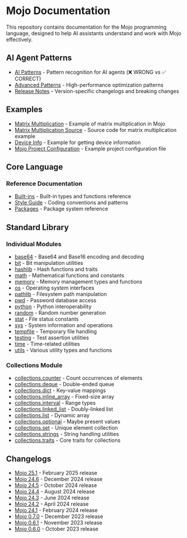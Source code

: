# Mojo Documentation

This repository contains documentation for the Mojo programming language, designed to help AI assistants understand and work with Mojo effectively.

## AI Agent Patterns

- [AI Patterns](AI_PATTERNS.md) - Pattern recognition for AI agents (❌ WRONG vs ✅ CORRECT)
- [Advanced Patterns](advanced/) - High-performance optimization patterns
- [Release Notes](releases/) - Version-specific changelogs and breaking changes

## Examples

- [Matrix Multiplication](examples/matmul.md) - Example of matrix multiplication in Mojo
- [Matrix Multiplication Source](examples/matmul.mojo) - Source code for matrix multiplication example
- [Device Info](examples/deviceinfo.mojo) - Example for getting device information
- [Mojo Project Configuration](examples/mojoproject.toml) - Example project configuration file

## Core Language

### Reference Documentation
- [Built-ins](core/built-ins.md) - Built-in types and functions reference
- [Style Guide](core/style-guide.md) - Coding conventions and patterns  
- [Packages](core/mojo-packages.md) - Package system reference

## Standard Library

### Individual Modules
- [base64](stdlib/base64.md) - Base64 and Base16 encoding and decoding
- [bit](stdlib/bit.md) - Bit manipulation utilities
- [hashlib](stdlib/hashlib.md) - Hash functions and traits
- [math](stdlib/math.md) - Mathematical functions and constants
- [memory](stdlib/memory.md) - Memory management types and functions
- [os](stdlib/os.md) - Operating system interfaces
- [pathlib](stdlib/pathlib.md) - Filesystem path manipulation
- [pwd](stdlib/pwd.md) - Password database access
- [python](stdlib/python.md) - Python interoperability
- [random](stdlib/random.md) - Random number generation
- [stat](stdlib/stat.md) - File status constants
- [sys](stdlib/sys.md) - System information and operations
- [tempfile](stdlib/tempfile.md) - Temporary file handling
- [testing](stdlib/testing.md) - Test assertion utilities
- [time](stdlib/time.md) - Time-related utilities
- [utils](stdlib/utils.md) - Various utility types and functions

### Collections Module
- [collections.counter](stdlib/collections/counter.md) - Count occurrences of elements
- [collections.deque](stdlib/collections/deque.md) - Double-ended queue
- [collections.dict](stdlib/collections/dict.md) - Key-value mappings
- [collections.inline_array](stdlib/collections/inline_array.md) - Fixed-size array
- [collections.interval](stdlib/collections/interval.md) - Range types
- [collections.linked_list](stdlib/collections/linked_list.md) - Doubly-linked list
- [collections.list](stdlib/collections/list.md) - Dynamic array
- [collections.optional](stdlib/collections/optional.md) - Maybe present values
- [collections.set](stdlib/collections/set.md) - Unique element collection
- [collections.strings](stdlib/collections/strings.md) - String handling utilities
- [collections.traits](stdlib/collections/traits.md) - Core traits for collections

## Changelogs

- [Mojo 25.1](changelogs/mojo-v25-1.md) - February 2025 release
- [Mojo 24.6](changelogs/mojo-v24-6.md) - December 2024 release
- [Mojo 24.5](changelogs/mojo-v24-5.md) - October 2024 release
- [Mojo 24.4](changelogs/mojo-v24-4.md) - August 2024 release
- [Mojo 24.3](changelogs/mojo-v24-3.md) - June 2024 release
- [Mojo 24.2](changelogs/mojo-v24-2.md) - April 2024 release
- [Mojo 24.1](changelogs/mojo-v24-1.md) - February 2024 release
- [Mojo 0.7.0](changelogs/mojo-v0-7-0.md) - December 2023 release
- [Mojo 0.6.1](changelogs/mojo-v0-6-1.md) - November 2023 release
- [Mojo 0.6.0](changelogs/mojo-v0-6-0.md) - October 2023 release
